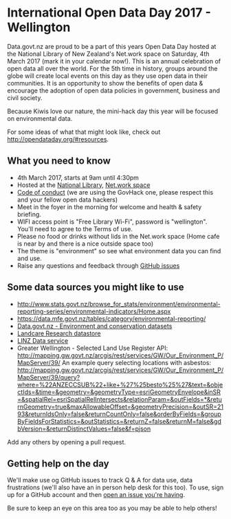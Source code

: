 # International Open Data Day 2017 - Wellington

Data.govt.nz are proud to be a part of this years Open Data Day hosted at the National Library of New Zealand's Net.work space on Saturday, 4th March 2017 (mark it in your calendar now!). This is an annual celebration of open data all over the world. For the 5th time in history, groups around the globe will create local events on this day as they use open data in their communities. It is an opportunity to show the benefits of open data & encourage the adoption of open data policies in government, business and civil society.

Because Kiwis love our nature, the mini-hack day this year will be focused on environmental data.

For some ideas of what that might look like, check out http://opendataday.org/#resources.

## What you need to know

 - 4th March 2017, starts at 9am until 4:30pm
 - Hosted at the [National Library](https://www.google.co.nz/maps/place/National+Library/@-41.2768239,174.7757755,17z/data=!3m1!4b1!4m5!3m4!1s0x6d38ae2948146487:0xa3762b6d3b3e919c!8m2!3d-41.2768239!4d174.7779642), [Net.work space](https://natlib.govt.nz/visiting/wellington/network)
 - [Code of conduct](http://govhack.org.nz/resources/code-of-conduct/ ) (we are using the GovHack one, please respect this and your fellow open data hackers)
 - Meet in the foyer in the morning for welcome and health & safety briefing.
 - WIFI access point is "Free Library Wi-Fi", password is "wellington". You'll need to agree to the Terms of use.
 - Please no food or drinks without lids in the Net.work space (Home cafe is near by and there is a nice outside space too)
 - The theme is "environment" so see what environment data you can find and use.
 - Raise any questions and feedback through [GitHub issues](https://github.com/data-govt-nz/odd17/issues/new)
 
## Some data sources you might like to use
 - http://www.stats.govt.nz/browse_for_stats/environment/environmental-reporting-series/environmental-indicators/Home.aspx
 - https://data.mfe.govt.nz/tables/category/environmental-reporting/
 - [Data.govt.nz - Environment and conservation datasets](https://data.govt.nz/search?q=&CategoryID=8)
 - [Landcare Research datastore](https://datastore.landcareresearch.co.nz/)
 - [LINZ Data service](https://data.linz.govt.nz/)
  - Greater Wellington - Selected Land Use Register API: http://mapping.gw.govt.nz/arcgis/rest/services/GW/Our_Environment_P/MapServer/39/
  An example query selecting locations with asbestos:
  http://mapping.gw.govt.nz/arcgis/rest/services/GW/Our_Environment_P/MapServer/39/query?where=%22ANZECCSUB%22+like+%27%25besto%25%27&text=&objectIds=&time=&geometry=&geometryType=esriGeometryEnvelope&inSR=&spatialRel=esriSpatialRelIntersects&relationParam=&outFields=*&returnGeometry=true&maxAllowableOffset=&geometryPrecision=&outSR=2193&returnIdsOnly=false&returnCountOnly=false&orderByFields=&groupByFieldsForStatistics=&outStatistics=&returnZ=false&returnM=false&gdbVersion=&returnDistinctValues=false&f=pjson
 
 
 Add any others by opening a pull request.
 
## Getting help on the day
We'll make use og GitHub issues to track Q & A for data use, data frustrations (we'll also have an in person help desk for this too). To use, sign up for a GitHub account and then [open an issue you're having](https://github.com/data-govt-nz/odd17/issues/new).

Be sure to keep an eye on this area too as you may be able to help others!
